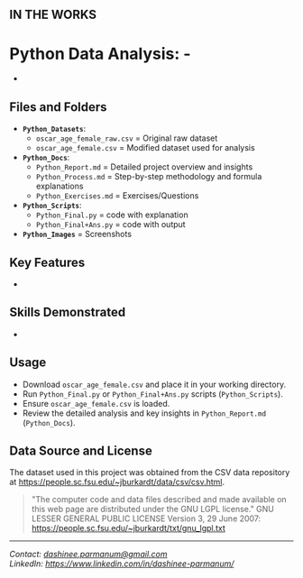 ## IN THE WORKS

# Python Data Analysis: -

-

## Files and Folders
- **`Python_Datasets`**:
  - `oscar_age_female_raw.csv` = Original raw dataset
  - `oscar_age_female.csv` = Modified dataset used for analysis
- **`Python_Docs`**:
  - `Python_Report.md` = Detailed project overview and insights
  - `Python_Process.md` = Step-by-step methodology and formula explanations
  - `Python_Exercises.md` = Exercises/Questions
- **`Python_Scripts`**:
  - `Python_Final.py` = code with explanation
  - `Python_Final+Ans.py` = code with output
- **`Python_Images`** = Screenshots

## Key Features
- 

## Skills Demonstrated
- 

## Usage
- Download `oscar_age_female.csv` and place it in your working directory.
- Run `Python_Final.py` or `Python_Final+Ans.py` scripts (`Python_Scripts`).
- Ensure `oscar_age_female.csv` is loaded.
- Review the detailed analysis and key insights in `Python_Report.md` (`Python_Docs`).

## Data Source and License
The dataset used in this project was obtained from the CSV data repository at https://people.sc.fsu.edu/~jburkardt/data/csv/csv.html.
> "The computer code and data files described and made available on this web page are distributed under the GNU LGPL license."
GNU LESSER GENERAL PUBLIC LICENSE Version 3, 29 June 2007: https://people.sc.fsu.edu/~jburkardt/txt/gnu_lgpl.txt

---
*Contact: dashinee.parmanum@gmail.com*  
*LinkedIn: https://www.linkedin.com/in/dashinee-parmanum/*
